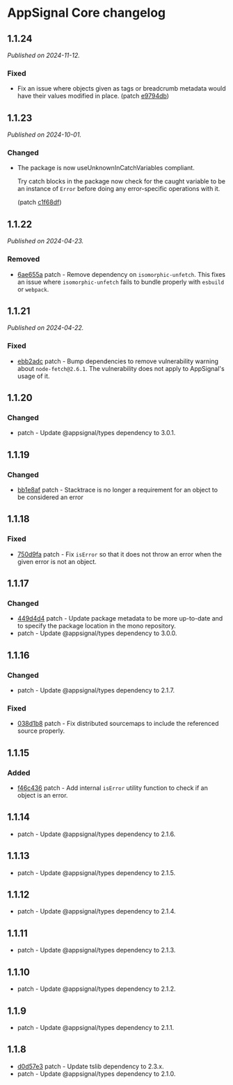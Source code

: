 # AppSignal Core changelog

## 1.1.24

_Published on 2024-11-12._

### Fixed

- Fix an issue where objects given as tags or breadcrumb metadata would have their values modified in place. (patch [e9794db](https://github.com/appsignal/appsignal-javascript/commit/e9794dbea47f5b85779a5617ea8d0d826f3147c7))

## 1.1.23

_Published on 2024-10-01._

### Changed

- The package is now useUnknownInCatchVariables compliant.

  Try catch blocks in the package now check for the caught variable to be an instance of `Error` before doing any error-specific operations with it.

  (patch [c1f68df](https://github.com/appsignal/appsignal-javascript/commit/c1f68df2eabde7a2d3d2b866a54bf6969cd713c3))

## 1.1.22

_Published on 2024-04-23._

### Removed

- [6ae655a](https://github.com/appsignal/appsignal-javascript/commit/6ae655af7ae04c75ce88893f7551a9c77420402a) patch - Remove dependency on `isomorphic-unfetch`. This fixes an issue where
  `isomorphic-unfetch` fails to bundle properly with `esbuild` or `webpack`.

## 1.1.21

_Published on 2024-04-22._

### Fixed

- [ebb2adc](https://github.com/appsignal/appsignal-javascript/commit/ebb2adc81aee26b192d4eaca89df823c190bab7e) patch - Bump dependencies to remove vulnerability warning about `node-fetch@2.6.1`. The vulnerability does not apply to AppSignal's usage of it.

## 1.1.20

### Changed

- patch - Update @appsignal/types dependency to 3.0.1.

## 1.1.19

### Changed

- [bb1e8af](https://github.com/appsignal/appsignal-javascript/commit/bb1e8aff2596b8c7b0ca4c0d71ada00a7bb0fd79) patch - Stacktrace is no longer a requirement for an object to be considered an error

## 1.1.18

### Fixed

- [750d9fa](https://github.com/appsignal/appsignal-javascript/commit/750d9fa118f8a166156fd16e1ff99bcc3d93977d) patch - Fix `isError` so that it does not throw an error when the given error is not an object.

## 1.1.17

### Changed

- [449d4d4](https://github.com/appsignal/appsignal-javascript/commit/449d4d40381e7e6c13076732a8b4e7f65f94d5db) patch - Update package metadata to be more up-to-date and to specify the package location in the mono repository.
- patch - Update @appsignal/types dependency to 3.0.0.

## 1.1.16

### Changed

- patch - Update @appsignal/types dependency to 2.1.7.

### Fixed

- [038d1b8](https://github.com/appsignal/appsignal-javascript/commit/038d1b8beb4042b2610ee3db1c6b3bdb3c9e881f) patch - Fix distributed sourcemaps to include the referenced source properly.

## 1.1.15

### Added

- [f46c436](https://github.com/appsignal/appsignal-javascript/commit/f46c4362efd7ca8e414c3cf56c3938ecb7a5b03e) patch - Add internal `isError` utility function to check if an object is an error.

## 1.1.14

- patch - Update @appsignal/types dependency to 2.1.6.

## 1.1.13

- patch - Update @appsignal/types dependency to 2.1.5.

## 1.1.12

- patch - Update @appsignal/types dependency to 2.1.4.

## 1.1.11

- patch - Update @appsignal/types dependency to 2.1.3.

## 1.1.10

- patch - Update @appsignal/types dependency to 2.1.2.

## 1.1.9

- patch - Update @appsignal/types dependency to 2.1.1.

## 1.1.8

- [d0d57e3](https://github.com/appsignal/appsignal-javascript/commit/d0d57e3b6cb559939fb40d3eb83760fdbc8bbad6) patch - Update tslib dependency to 2.3.x.
- patch - Update @appsignal/types dependency to 2.1.0.
